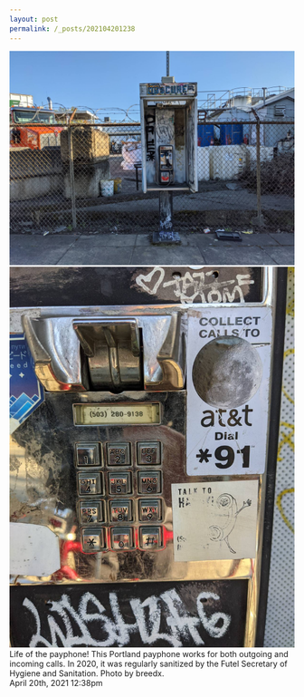 ```yaml
---
layout: post
permalink: /_posts/202104201238
---
```



<img src="/images/blog/649013507627597824_0.jpg"/>




<img src="/images/blog/649013507627597824_1.jpg"/>



<div class="caption">Life of the payphone! This Portland payphone works for both outgoing and incoming calls. In 2020, it was regularly sanitized by the Futel Secretary of Hygiene and Sanitation. Photo by breedx.<br/>

 </div>

<div id="footer">
<span id="timestamp"> April 20th, 2021 12:38pm </span>
</div>
